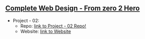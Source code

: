 [Complete Web Design - From zero 2 Hero](https://github.com/siddiquinoor/courses-complete-web-design-from-zero-2-hero)
--------------------------------------
- Project - 02:
  - Repo: [link to Project - 02 Repo!](https://github.com/siddiquinoor/courses-complete-web-design-project-02)
  - Website: [link to Website](https://siddiquinoor.github.io/courses-complete-web-design-project-02)
